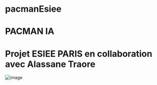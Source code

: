 ﻿# pacmanEsiee
# PACMAN IA
# Projet ESIEE PARIS en collaboration avec Alassane Traore

![image](https://github.com/user-attachments/assets/944da4ec-c3b4-48d5-9514-3cd474ccb0f1)



